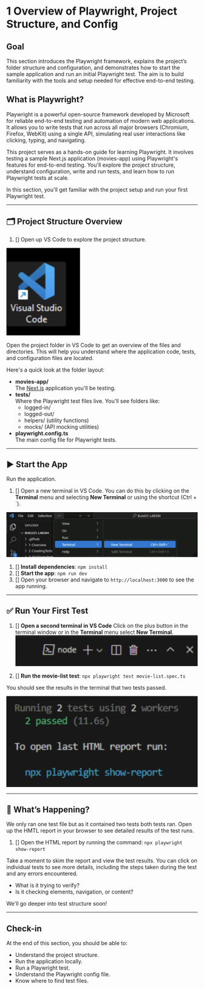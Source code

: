 # 1 Overview of Playwright, Project Structure, and Config

## Goal

This section introduces the Playwright framework, explains the project’s folder structure and configuration, and demonstrates how to start the sample application and run an initial Playwright test. The aim is to build familiarity with the tools and setup needed for effective end-to-end testing.

## What is Playwright?

Playwright is a powerful open-source framework developed by Microsoft for reliable end-to-end testing and automation of modern web applications. It allows you to write tests that run across all major browsers (Chromium, Firefox, WebKit) using a single API, simulating real user interactions like clicking, typing, and navigating.

This project serves as a hands-on guide for learning Playwright. It involves testing a sample Next.js application (movies-app) using Playwright's features for end-to-end testing. You'll explore the project structure, understand configuration, write and run tests, and learn how to run Playwright tests at scale.

In this section, you'll get familiar with the project setup and run your first Playwright test.

---

## 🗂 Project Structure Overview

1. [] Open up VS Code to explore the project structure.

![Open the project in VS Code](../images/open-vs-code.png)

Open the project folder in VS Code to get an overview of the files and directories. This will help you understand where the application code, tests, and configuration files are located.

Here's a quick look at the folder layout:

- **movies-app/**  
  The [Next.js](https://nextjs.org/) application you'll be testing.  
- **tests/**  
  Where the Playwright test files live. You'll see folders like:
  - logged-in/
  - logged-out/
  - helpers/ (utility functions)
  - mocks/ (API mocking utilities)
- **playwright.config.ts**  
  The main config file for Playwright tests.

---

## ▶️ Start the App

Run the application.

1. [] Open a new terminal in VS Code. You can do this by clicking on the **Terminal** menu and selecting **New Terminal** or using the shortcut (Ctrl + `).

![Open a terminal in VS Code](../images/open-terminal.png)

1. [] **Install dependencies**: `npm install` 
2. [] **Start the app**: `npm run dev`
3. [] Open your browser and navigate to `http://localhost:3000` to see the app running.

---

## ✅ Run Your First Test
1. [] **Open a second terminal in VS Code** Click on the plus button in the terminal window or in the **Terminal** menu select **New Terminal**.
![Open a second terminal in VS Code](../images/new-terminal.png)


2. [] **Run the movie-list test**: 
`npx playwright test movie-list.spec.ts`

You should see the results in the terminal that two tests passed.

![tests passed in terminal](../images/tests-passed.png)


---

## 💬 What’s Happening?

We only ran one test file but as it contained two tests both tests ran. Open up the HMTL report in your browser to see detailed results of the test runs.
1. [] Open the HTML report by running the command:
`npx playwright show-report`

Take a moment to skim the report and view the test results. You can click on individual tests to see more details, including the steps taken during the test and any errors encountered.

- What is it trying to verify?
- Is it checking elements, navigation, or content?

We'll go deeper into test structure soon!

---

## Check-in

At the end of this section, you should be able to:
- Understand the project structure.
- Run the application locally.
- Run a Playwright test.
- Understand the Playwright config file.
- Know where to find test files.
